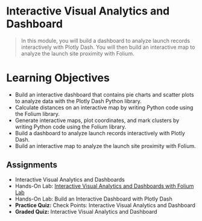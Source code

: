 # Interactive Visual Analytics and Dashboard
> In this module, you will build a dashboard to analyze launch records interactively with Plotly Dash. You will then build an interactive map to analyze the launch site proximity with Folium.
# Learning Objectives
- Build an interactive dashboard that contains pie charts and scatter plots to analyze data with the Plotly Dash Python library.
- Calculate distances on an interactive map by writing Python code using the Folium library.
- Generate interactive maps, plot coordinates, and mark clusters by writing Python code using the Folium library.
- Build a dashboard to analyze launch records interactively with Plotly Dash.
- Build an interactive map to analyze the launch site proximity with Folium.
## Assignments
- Interactive Visual Analytics and Dashboards
- Hands-On Lab: [Interactive Visual Analytics and Dashboards with Folium Lab](https://github.com/KailaniBailey/IBM-Data-Science-Professional-Certificate/blob/main/10.%20Applied%20Data%20Science%20Capstone/Week%203%3A%20Interactive%20Visual%20Analytics%20and%20Dashboard/lab_jupyter_launch_site_location.ipynb)
- Hands-On Lab: Build an Interactive Dashboard with Plotly Dash
- **Practice Quiz:** Check Points: Interactive Visual Analytics and Dashboard
- **Graded Quiz:** Interactive Visual Analytics and Dashboard
